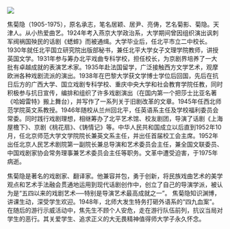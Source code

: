 ![](https://s2.loli.net/2022/08/31/n9ioUGTxCmHAws1.png)

焦菊隐（1905-1975），原名承志，笔名居颖、居尹、亮俦，艺名菊影、菊隐。天津人。从小热爱曲艺。1924年考入燕京大学政治系，大学期间曾因组织演出讽刺军阀祸国殃民的话剧《蟋蟀》而被通缉。大学毕业后，任北平市立二中校长。1930年就任北平国立研究院出版部秘书，兼任北平大学女子文理学院教师，讲授英国文学。1931年参与筹办北平戏曲专科学校，担任校长，为京剧界培养了一大批有卓越成就的表演艺术家。1935年赴法国留学，广泛接触西方文学艺术，观摩欧洲各种戏剧流派的演出。1938年在巴黎大学获文学博士学位后回国，先后在抗日后方的广西大学、国立戏剧专科学校、重庆中央大学和社会教育学院任教，同时积极参与抗日宣传，编排和组织了许多戏剧演出（在国内第一个把莎士比亚名著《哈姆雷特》搬上舞台），并写作了一系列关于旧剧改革的文章。1945年任西北师范学院英文系教授。1946年随校从兰州回北平，任英语系主任及学校福利委员会常委。同时践行戏剧理想，相继筹办了北平艺术馆、校友剧团，导演了话剧《上海屋檐下》、京剧《桃花扇》、《铸情记》等。中华人民共和国成立以后直到1952年10月，任北京师范大学文学院院长兼英文系主任，并出任首届校工会主席。1952年出任北京人民艺术剧院第一副院长兼总导演和艺术委员会主任，兼全国文联委员、中国戏剧家协会常务理事兼艺术委员会主任等职务。文革中遭受迫害，于1975年病逝。

焦菊隐是著名的戏剧家、翻译家。他兼容并包，勇于创新，将民族戏曲艺术的美学观点和艺术手法融会贯通地运用到现代话剧创作中，创立了自己的导演学派，被认为是“五四以来的戏剧艺术──特别是导演艺术最高成就之一”。 焦菊隐知识渊博，讲课生动，深受学生欢迎。1948年，北师大发生特务打砸外语系的“四九血案”。在随后的游行示威活动中，焦先生不顾个人安危，走在游行队伍前列，抗议当局对学生的恶行。其关爱学生、追求正义的大无畏精神值得师大学子永久怀念。